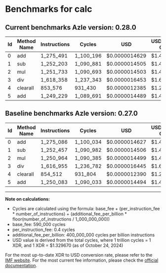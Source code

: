 # Benchmarks for calc

## Current benchmarks Azle version: 0.28.0

| Id  | Method Name | Instructions | Cycles    | USD           | USD/Million Calls | Change                          |
| --- | ----------- | ------------ | --------- | ------------- | ----------------- | ------------------------------- |
| 0   | add         | 1_275_491    | 1_100_196 | $0.0000014629 | $1.46             | <font color="red">+405</font>   |
| 1   | sub         | 1_252_203    | 1_090_881 | $0.0000014505 | $1.45             | <font color="green">-254</font> |
| 2   | mul         | 1_251_733    | 1_090_693 | $0.0000014503 | $1.45             | <font color="red">+769</font>   |
| 3   | div         | 1_618_358    | 1_237_343 | $0.0000016453 | $1.64             | <font color="red">+1_403</font> |
| 4   | clearall    | 853_576      | 931_430   | $0.0000012385 | $1.23             | <font color="green">-936</font> |
| 5   | add         | 1_249_229    | 1_089_691 | $0.0000014489 | $1.44             | <font color="green">-854</font> |

## Baseline benchmarks Azle version: 0.27.0

| Id  | Method Name | Instructions | Cycles    | USD           | USD/Million Calls |
| --- | ----------- | ------------ | --------- | ------------- | ----------------- |
| 0   | add         | 1_275_086    | 1_100_034 | $0.0000014627 | $1.46             |
| 1   | sub         | 1_252_457    | 1_090_982 | $0.0000014506 | $1.45             |
| 2   | mul         | 1_250_964    | 1_090_385 | $0.0000014499 | $1.44             |
| 3   | div         | 1_616_955    | 1_236_782 | $0.0000016445 | $1.64             |
| 4   | clearall    | 854_512      | 931_804   | $0.0000012390 | $1.23             |
| 5   | add         | 1_250_083    | 1_090_033 | $0.0000014494 | $1.44             |

---

**Note on calculations:**

- Cycles are calculated using the formula: base_fee + (per_instruction_fee \* number_of_instructions) + (additional_fee_per_billion \* floor(number_of_instructions / 1_000_000_000))
- base_fee: 590_000 cycles
- per_instruction_fee: 0.4 cycles
- additional_fee_per_billion: 400_000_000 cycles per billion instructions
- USD value is derived from the total cycles, where 1 trillion cycles = 1 XDR, and 1 XDR = $1.329670 (as of October 24, 2024)

For the most up-to-date XDR to USD conversion rate, please refer to the [IMF website](https://www.imf.org/external/np/fin/data/rms_sdrv.aspx).
For the most current fee information, please check the [official documentation](https://internetcomputer.org/docs/current/developer-docs/gas-cost#execution).
